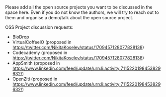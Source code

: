 Please add all the open source projects you want to be discussed in the space here.
Even if you do not know the authors, we will try to reach out to them and organise a demo/talk about the open source project.


OSS Project discussion requests:
* BioDrop
* VirtualCoffeeIO (proposed in https://twitter.com/NikitaKoselev/status/1709457128077828138)
* Codecademy (proposed in https://twitter.com/NikitaKoselev/status/1709457128077828138)
* AppSmith (proposed in https://www.linkedin.com/feed/update/urn:li:activity:7115220198453829632/)
* OpenZiti (proposed in https://www.linkedin.com/feed/update/urn:li:activity:7115220198453829632/)
